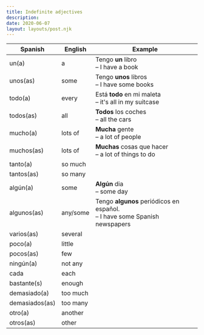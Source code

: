 ```yaml
---
title: Indefinite adjectives
description:
date: 2020-06-07
layout: layouts/post.njk
---
```

| Spanish     | English      |   Example  |
| ----------- | ------------ | --- |
| un(a)  | a         | Tengo <b>un</b> libro <br>– I have a book |
| unos(as)  | some         | Tengo <b>unos</b> libros <br>– I have some books |
| todo(a)  | every         | Está <b>todo</b> en mi maleta <br>– it's all in my suitcase |
| todos(as)  | all         | <b>Todos</b> los coches <br>– all the cars
| mucho(a)  | lots of      | <b>Mucha</b> gente <br>– a lot of people
| muchos(as)  | lots of      | <b>Muchas</b> cosas que hacer <br>– a lot of things to do
| tanto(a)  | so much      |
| tantos(as)  | so many      |
| algún(a)  | some         | <b>Algún</b> dia <br>– some day |
| algunos(as)  | any/some     | Tengo <b>algunos</b> periódicos en español. <br>– I have some Spanish newspapers |
| varios(as)  | several         |
| poco(a)  | little      |
| pocos(as)  | few      |
| ningún(a)  | not any         |
| cada  | each         |
| bastante(s)  | enough         |
| demasiado(a)  | too much         |
| demasiados(as)  | too many         |
| otro(a)  | another        |
| otros(as)  | other        |

